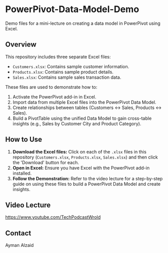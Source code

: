 # PowerPivot-Data-Model-Demo
Demo files for a mini-lecture on creating a data model in PowerPivot using Excel.
## Overview
This repository includes three separate Excel files:

- `Customers.xlsx`: Contains sample customer information.
- `Products.xlsx`: Contains sample product details.
- `Sales.xlsx`: Contains sample sales transaction data.

These files are used to demonstrate how to:
1.  Activate the PowerPivot add-in in Excel.
2.  Import data from multiple Excel files into the PowerPivot Data Model.
3.  Create relationships between tables (Customers <-> Sales, Products <-> Sales).
4.  Build a PivotTable using the unified Data Model to gain cross-table insights (e.g., Sales by Customer City and Product Category).

## How to Use
1.  **Download the Excel files:** Click on each of the `.xlsx` files in this repository (`Customers.xlsx`, `Products.xlsx`, `Sales.xlsx`) and then click the 'Download' button for each.
2.  **Open in Excel:** Ensure you have Excel with the PowerPivot add-in installed.
3.  **Follow the Demonstration:** Refer to the video lecture for a step-by-step guide on using these files to build a PowerPivot Data Model and create insights.

## Video Lecture
https://www.youtube.com/TechPodcastWrold

## Contact
Ayman Alzaid
